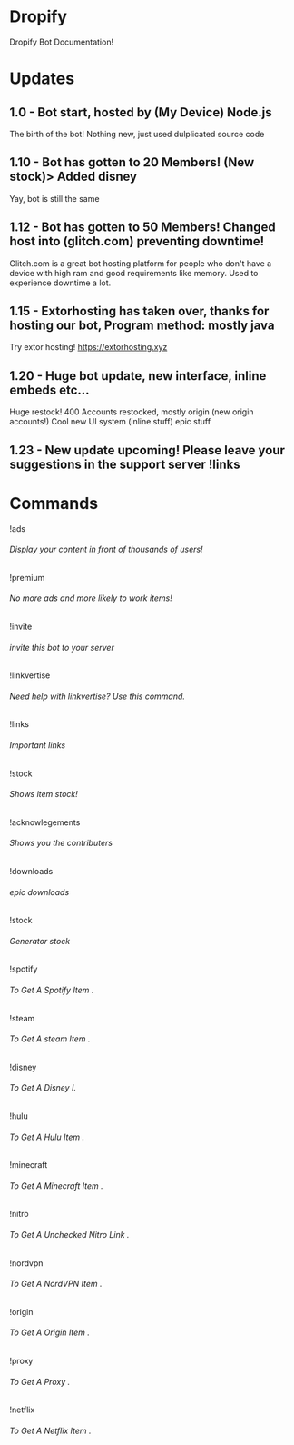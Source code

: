 # Dropify
Dropify Bot Documentation!

# Updates
## 1.0 - Bot start, hosted by (My Device) Node.js
The birth of the bot!
Nothing new, just used dulplicated source code

## 1.10 - Bot has gotten to 20 Members! (New stock)> Added disney
Yay, bot is still the same

## 1.12 - Bot has gotten to 50 Members! Changed host into (glitch.com) preventing downtime!
Glitch.com is a great bot hosting platform for people who don't have a device with high ram and good requirements like memory. Used to experience downtime a lot.

## 1.15 - Extorhosting has taken over, thanks for hosting our bot, Program method: mostly java
Try extor hosting! https://extorhosting.xyz

## 1.20 - Huge bot update, new interface, inline embeds etc... 
Huge restock! 400 Accounts restocked, mostly origin (new origin accounts!)
Cool new UI system (inline stuff) epic stuff

## 1.23 - New update upcoming! Please leave your suggestions in the support server !links

# Commands
!ads 
###### Display your content in front of thousands of users!

!premium 
###### No more ads and more likely to work items!

!invite 
###### invite this bot to your server

!linkvertise 
###### Need help with linkvertise? Use this command.

!links 
###### Important links

!stock 
###### Shows item stock!

!acknowlegements 
###### Shows you the contributers

!downloads 
###### epic downloads

!stock 
###### Generator stock

!spotify 
###### To Get A Spotify Item .

!steam 
###### To Get A steam Item .

!disney 
###### To Get A Disney I.

!hulu 
###### To Get A Hulu Item .

!minecraft 
###### To Get A Minecraft Item .

!nitro 
###### To Get A Unchecked Nitro Link .

!nordvpn 
###### To Get A NordVPN Item .

!origin 
###### To Get A Origin Item .

!proxy 
###### To Get A Proxy .

!netflix 
###### To Get A Netflix Item .




